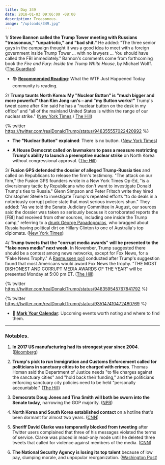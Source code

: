 ```yaml
---
title: Day 349
date: 2018-01-03 09:06:00 -08:00
description: Treasonous.
image: "/uploads/349.jpg"
---
```


1/ **Steve Bannon called the Trump Tower meeting with Russians "treasonous," "unpatriotic," and "bad shit."** He added: "The three senior guys in the campaign thought it was a good idea to meet with a foreign government inside Trump Tower ... with no lawyers ... You should have called the FBI immediately." Bannon's comments come from forthcoming book the *Fire and Fury: Inside the Trump White House*, by Michael Wolff. ([The Guardian](https://www.theguardian.com/us-news/2018/jan/03/donald-trump-russia-steve-bannon-michael-wolff))

* 📚 **[Recommended Reading](https://talk.whatthefuckjusthappenedtoday.com/t/reading-recommendations-for-the-resistance-books/648/1)**: What the WTF Just Happened Today community is reading. 

2/ **Trump taunts North Korea: My "Nuclear Button" is "much bigger and more powerful" than Kim Jong-un's – and "my Button works!"** Trump's tweet came after Kim said he has a "nuclear button on the desk in my office" and "all of the mainland United States is within the range of our nuclear strike." ([New York Times](https://www.nytimes.com/2018/01/02/us/politics/trump-tweet-north-korea.html) / [The Hill](http://thehill.com/homenews/administration/367149-trump-i-have-a-much-bigger-button-than-kim-jong-un))

{% twitter https://twitter.com/realDonaldTrump/status/948355557022420992 %}

* **The "Nuclear Button" explained**: There is no button. ([New York Times](https://www.nytimes.com/2018/01/03/world/asia/nuclear-button-trump-north-korea.html))

* **A House Democrat called on lawmakers to pass a measure restricting Trump's ability to launch a preemptive nuclear strike** on North Korea without congressional approval. ([The Hill](http://thehill.com/homenews/house/367201-house-dem-calls-for-legislation-to-restrict-trumps-ability-to-launch))

3/ **Fusion GPS defended the dossier of alleged Trump-Russia ties** and called on Republicans to release the firm's testimony. "The attack on our firm," the Fusion GPS founders wrote in a New York Times Op-Ed, "is a diversionary tactic by Republicans who don't want to investigate Donald Trump's ties to Russia." Glenn Simpson and Peter Fritsch write they hired Christopher Steele to investigate Trump's repeated efforts "to do deals in a notoriously corrupt police state that most serious investors shun." They added: "As we told the Senate Judiciary Committee in August, our sources said the dossier was taken so seriously because it corroborated reports the \[FBI\] had received from other sources, including one inside the Trump camp," referring to a [drunk George Papadopoulos](https://whatthefuckjusthappenedtoday.com/2018/01/02/day-348/#1-a-drunk-george-papadopoulos-bragge), who bragged about Russia having political dirt on Hillary Clinton to one of Australia's top diplomats. ([New York Times](https://www.nytimes.com/2018/01/02/opinion/republicans-investigation-fusion-gps.html))

4/ **Trump tweets that the "corrupt media awards" will be presented to the "fake news media" next week**. In November, Trump suggested there should be a contest among news networks, except for Fox News, for a "Fake News Trophy." A [Rasmussen poll](http://www.rasmussenreports.com/public_content/politics/general_politics/november_2017/the_winner_of_the_1st_annual_fake_news_trophy_is) conducted after Trump's suggestion found that most Americans would award Fox News the trophy. "THE MOST DISHONEST AND CORRUPT MEDIA AWARDS OF THE YEAR" will be presented Monday at 5:00 pm ET. ([The Hill](http://thehill.com/homenews/administration/367156-trump-says-hell-give-dishonest-and-corrupt-media-awards-next-week))

{% twitter https://twitter.com/realDonaldTrump/status/948359545767841792 %}

{% twitter https://twitter.com/realDonaldTrump/status/935147410472480769 %}

* 📆 **[Mark Your Calendar](https://talk.whatthefuckjusthappenedtoday.com/t/mark-your-calendars/448)**: Upcoming events worth noting and where to find them. 

---

### Notables.

1. **In 2017 US manufacturing had its strongest year since 2004**. ([Bloomberg](https://www.bloomberg.com/news/articles/2018-01-03/manufacturing-in-u-s-accelerates-to-cap-best-year-since-2004))

2. **Trump's pick to run Immigration and Customs Enforcement called for politicians in sanctuary cities to be charged with crimes**. Thomas Homan said the Department of Justice needs "to file charges against the sanctuary cities" and "hold back their funding," and the politicians enforcing sanctuary city policies need to be held "personally accountable." ([The Hill](http://thehill.com/homenews/administration/367167-trump-ice-pick-politicians-who-run-sanctuary-cities-should-be-charged))

3. **Democrats Doug Jones and Tina Smith will both be sworn into the Senate today**, narrowing the GOP majority. ([NPR](https://www.npr.org/2018/01/03/575214687/senate-transforms-with-arrival-of-2-new-democrats))

4. **North Korea and South Korea established contact** on a hotline that's been dormant for almost two years. ([CNN](https://www.cnn.com/2018/01/03/asia/north-korea-south-hotline/index.html))

5. **Sheriff David Clarke was temporarily blocked from tweeting** after Twitter users complained that three of his messages violated the terms of service. Clarke was placed in read-only mode until he deleted three tweets that called for violence against members of the media. ([CNN](https://www.cnn.com/2018/01/02/politics/sheriff-david-clarke-twitter/index.html))

6. **The National Security Agency is losing its top talent** because of low pay, slumping morale, and unpopular reorganization. ([Washington Post](https://www.washingtonpost.com/world/national-security/the-nsas-top-talent-is-leaving-because-of-low-pay-and-battered-morale/2018/01/02/ff19f0c6-ec04-11e7-9f92-10a2203f6c8d_story.html))
